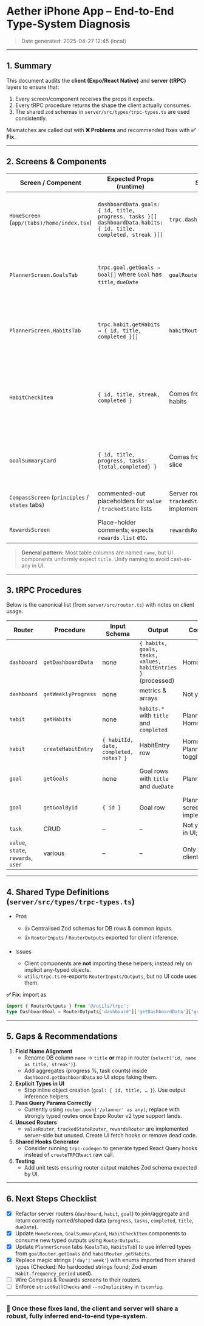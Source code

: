 # Aether iPhone App – End-to-End Type-System Diagnosis

> Date generated: 2025-04-27 12:45 (local)

---

## 1. Summary

This document audits the **client (Expo/React Native)** and **server (tRPC)** layers to ensure that:

1. Every screen/component receives the props it expects.
2. Every tRPC procedure returns the shape the client actually consumes.
3. The shared `zod` schemas in `server/src/types/trpc-types.ts` are used consistently.

Mismatches are called out with **❌ Problems** and recommended fixes with **✅ Fix**.

---

## 2. Screens & Components

| Screen / Component | Expected Props (runtime) | Source of Data | Diagnosis |
| --- | --- | --- | --- |
| `HomeScreen` (`app/(tabs)/home/index.tsx`) | `dashboardData.goals: { id, title, progress, tasks }[]`<br>`dashboardData.habits: { id, title, completed, streak }[]` | `trpc.dashboard.getDashboardData` | ✅ **Fixed:** Server returns correct shape. Client component updated to use inferred types. |
| `PlannerScreen.GoalsTab` | `trpc.goal.getGoals → Goal[]` where `Goal` has `title`, `dueDate` | `goalRouter.getGoals` | ✅ **Fixed:** Server returns `title`, `dueDate` (mapped from `target_date`). Client needs check. |
| `PlannerScreen.HabitsTab` | `trpc.habit.getHabits → { id, title, completed }[]` | `habitRouter.getHabits` | ✅ **Fixed:** Server returns `title` (mapped from `name`) and `completed`. Client needs check. |
| `HabitCheckItem` | `{ id, title, streak, completed }` | Comes from `HomeScreen` sliced habits | ✅ **Fixed:** Server returns correct shape (`completed`, `title`). Component updated to use inferred type and correct prop name. |
| `GoalSummaryCard` | `{ id, title, progress, tasks:{total,completed} }` | Comes from `HomeScreen` goals slice | ✅ **Fixed:** Server returns correct shape. Component updated to use inferred type. |
| `CompassScreen` (`principles` / `states` tabs) | commented-out placeholders for `value` / `trackedState` lists | Server routers (`valueRouter`, `trackedStateRouter`) implemented; client not wired. | ⚠️ Implementation pending on client side. |
| `RewardsScreen` | Place-holder comments; expects `rewards.list` etc. | `rewardsRouter` exists. | ⚠️ Not wired. |

> **General pattern:** Most table columns are named `name`, but UI components uniformly expect `title`. Unify naming to avoid cast-as-any in UI.

---

## 3. tRPC Procedures

Below is the canonical list (from `server/src/router.ts`) with notes on client usage.

| Router | Procedure | Input Schema | Output | Consumed By | Diagnosis |
| --- | --- | --- | --- | --- | --- |
| `dashboard` | `getDashboardData` | none | `{ habits, goals, tasks, values, habitEntries }` (processed) | HomeScreen | ✅ **Fixed:** Returns computed fields/correct names. |
| `dashboard` | `getWeeklyProgress` | none | metrics & arrays | Not yet used | – |
| `habit` | `getHabits` | none | `habits.*` with `title` and `completed` | Planner.HabitsTab, HomeScreen | ✅ **Fixed:** Returns `title` and `completed`. |
| `habit` | `createHabitEntry` | `{ habitId, date, completed, notes? }` | HabitEntry row | HomeScreen & Planner.HabitsTab toggle | ✅ Matches. |
| `goal` | `getGoals` | none | Goal rows with `title` and `dueDate` | Planner.GoalsTab | ✅ **Fixed:** Returns `title` and `dueDate`. |
| `goal` | `getGoalById` | `{ id }` | Goal row | Planner goal detail screen (not yet implemented) | – |
| `task` | CRUD | – | – | Not yet consumed in UI; future work.
| `value`, `state`, `rewards`, `user` | various | – | – | Only stubbed on client. |

---

## 4. Shared Type Definitions (`server/src/types/trpc-types.ts`)

* Pros
  * 👍 Centralised Zod schemas for DB rows & common inputs.
  * 👍 `RouterInputs` / `RouterOutputs` exported for client inference.

* Issues
  * Client components are **not** importing these helpers; instead rely on implicit any-typed objects.
  * `utils/trpc.ts` re-exports `RouterInputs/Outputs`, but no UI code uses them.

**✅ Fix**: import as
```ts
import { RouterOutputs } from '@/utils/trpc';
type DashboardGoal = RouterOutputs['dashboard']['getDashboardData']['goals'][number];
```

---

## 5. Gaps & Recommendations

1. **Field Name Alignment**
   * Rename DB column `name` → `title` **or** map in router (`select('id, name as title, streak')`).
   * Add aggregates (progress %, task counts) inside `dashboard.getDashboardData` so UI stops faking them.
2. **Explicit Types in UI**
   * Stop inline object creation (`goal: { id, title, … }`). Use output inference helpers.
3. **Pass Query Params Correctly**
   * Currently using `router.push('/planner' as any)`; replace with strongly typed routes once Expo Router v2 type support lands.
4. **Unused Routers**
   * `valueRouter`, `trackedStateRouter`, `rewardsRouter` are implemented server-side but unused. Create UI fetch hooks or remove dead code.
5. **Shared Hooks Generator**
   * Consider running `trpc-codegen` to generate typed React Query hooks instead of `createTRPCReact` raw call.
6. **Testing**
   * Add unit tests ensuring router output matches Zod schema expected by UI.

---

## 6. Next Steps Checklist

* [x] Refactor server routers (`dashboard`, `habit`, `goal`) to join/aggregate and return correctly named/shaped data (`progress`, `tasks`, `completed`, `title`, `dueDate`).
* [x] Update `HomeScreen`, `GoalSummaryCard`, `HabitCheckItem` components to consume new typed outputs using `RouterOutputs`.
* [x] Update `PlannerScreen` tabs (`GoalsTab`, `HabitsTab`) to use inferred types from `goalRouter.getGoals` and `habitRouter.getHabits`.
* [x] Replace magic strings (`'day'|'week'`) with enums imported from shared types (Checked: No hardcoded strings found; Zod enum `Habit.frequency_period` used).
* [ ] Wire Compass & Rewards screens to their routers.
* [ ] Enforce `strictNullChecks` and `--noImplicitAny` in `tsconfig`.

---

### 🚀 Once these fixes land, the client and server will share a robust, fully inferred end-to-end type-system.
